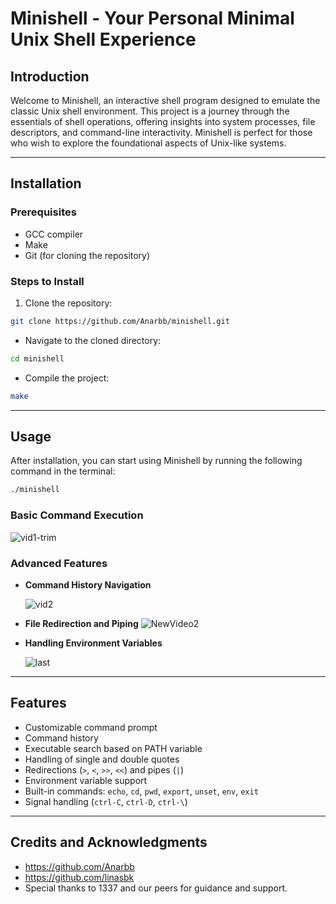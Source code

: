 
# Minishell - Your Personal Minimal Unix Shell Experience

## Introduction

Welcome to Minishell, an interactive shell program designed to emulate the classic Unix shell environment. This project is a journey through the essentials of shell operations, offering insights into system processes, file descriptors, and command-line interactivity. Minishell is perfect for those who wish to explore the foundational aspects of Unix-like systems.

----------

## Installation

### Prerequisites

-   GCC compiler
-   Make
-   Git (for cloning the repository)

### Steps to Install

1.  Clone the repository:
    
```bash
git clone https://github.com/Anarbb/minishell.git
```
-   Navigate to the cloned directory:
```bash    
cd minishell
``` 
-   Compile the project:
```bash
make
```
    

----------

## Usage

After installation, you can start using Minishell by running the following command in the terminal:

```bash
./minishell
```
### Basic Command Execution
![vid1-trim](https://github.com/Anarbb/minishell/assets/65725801/632c6ae9-8314-4755-ad52-b19c3d50c47a)

### Advanced Features

-   **Command History Navigation**
   
    ![vid2](https://github.com/Anarbb/minishell/assets/65725801/d9462e61-61ef-458d-9943-ba2278955b81)

-   **File Redirection and Piping**
  ![NewVideo2](https://github.com/Anarbb/minishell/assets/65725801/be89b896-9ccf-4484-846c-f74018069512)

    
-   **Handling Environment Variables**

    ![last](https://github.com/Anarbb/minishell/assets/65725801/bceb6fdf-0a25-4e8c-bb71-04ff7707ccd1)


----------

## Features

-   Customizable command prompt
-   Command history
-   Executable search based on PATH variable
-   Handling of single and double quotes
-   Redirections (`>`, `<`, `>>`, `<<`) and pipes (`|`)
-   Environment variable support
-   Built-in commands: `echo`, `cd`, `pwd`, `export`, `unset`, `env`, `exit`
-   Signal handling (`ctrl-C`, `ctrl-D`, `ctrl-\`)

----------

## Credits and Acknowledgments

-   https://github.com/Anarbb
-   https://github.com/linasbk
-   Special thanks to 1337 and our peers for guidance and support.


